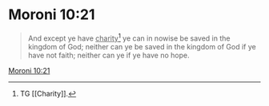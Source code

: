 # Moroni 10:21

> And except ye have <u>charity</u>[^a] ye can in nowise be saved in the kingdom of God; neither can ye be saved in the kingdom of God if ye have not faith; neither can ye if ye have no hope.

[Moroni 10:21](https://www.churchofjesuschrist.org/study/scriptures/bofm/moro/10?lang=eng&id=p21#p21)


[^a]: TG [[Charity]].
